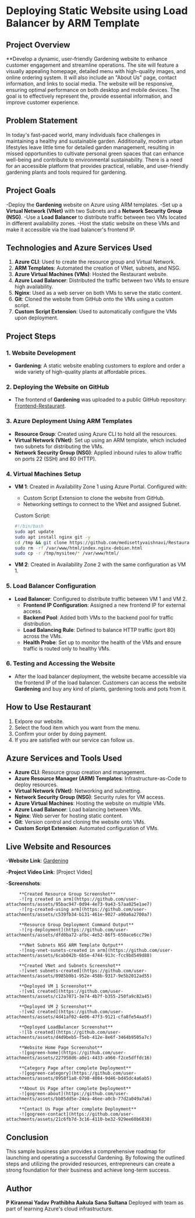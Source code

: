 # Deploying Static Website using Load Balancer by ARM Template

## Project Overview

**Develop a dynamic, user-friendly Gardening website to enhance customer engagement and streamline operations. The site will feature a visually appealing homepage, detailed menu with high-quality images, and online ordering system. It will also include an "About Us" page, contact information, and links to social media. The website will be responsive, ensuring optimal performance on both desktop and mobile devices. The goal is to effectively represent the, provide essential information, and improve customer experience.

## Problem Statement

In today's fast-paced world, many individuals face challenges in maintaining a healthy and sustainable garden. Additionally, modern urban lifestyles leave little time for detailed garden management, resulting in missed opportunities to cultivate personal green spaces that can enhance well-being and contribute to environmental sustainability. There is a need for an accessible platform that provides practical, reliable, and user-friendly gardening plants and tools required for gardening.



## Project Goals

-Deploy the **Gardening** website on Azure using ARM templates.
-Set up a **Virtual Network (VNet)** with two Subnets and a **Network Security Group (NSG)**.
-Use a **Load Balancer** to distribute traffic between two VMs located in different availability zones.
-Host the static website on these VMs and make it accessible via the load balancer's frontend IP.

## Technologies and Azure Services Used

1. **Azure CLI**: Used to create the resource group and Virtual Network.
2. **ARM Templates**: Automated the creation of VNet, subnets, and NSG.
3. **Azure Virtual Machines (VMs)**: Hosted the Restaurant website.
4. **Azure Load Balancer**: Distributed the traffic between two VMs to ensure high availability.
5. **Nginx**: Used as a web server on both VMs to serve the static content.
6. **Git**: Cloned the website from GitHub onto the VMs using a custom script.
7. **Custom Script Extension**: Used to automatically configure the VMs upon deployment.

## Project Steps

### 1. Website Development
- **Gardening**: A static website enabling customers to explore and order a wide variety of high-quality plants at affordable prices.

### 2. Deploying the Website on GitHub
- The frontend of **Gardening** was uploaded to a public GitHub repository: [Frontend-Restaurant](https://github.com/Kiranmai-Yadav/Static-Website.git).

### 3. Azure Deployment Using ARM Templates
- **Resource Group**: Created using Azure CLI to hold all the resources.
- **Virtual Network (VNet)**: Set up using an ARM template, which included two subnets for distributing the VMs.
- **Network Security Group (NSG)**: Applied inbound rules to allow traffic on ports 22 (SSH) and 80 (HTTP).
  
### 4. Virtual Machines Setup
- **VM 1**: Created in Availability Zone 1 using Azure Portal. Configured with:
  - Custom Script Extension to clone the website from GitHub.
  - Networking settings to connect to the VNet and assigned Subnet.
  
  Custom Script:
  ```bash
  #!/bin/bash
  sudo apt update
  sudo apt install nginx git -y
  cd /tmp && git clone https://github.com/medisettyvaishnavi/Restaurant.git
  sudo rm -rf /var/www/html/index.nginx-debian.html
  sudo cp -r /tmp/mysitee/* /var/www/html/
  ```

- **VM 2**: Created in Availability Zone 2 with the same configuration as VM 1.

### 5. Load Balancer Configuration
- **Load Balancer**: Configured to distribute traffic between VM 1 and VM 2.
  - **Frontend IP Configuration**: Assigned a new frontend IP for external access.
  - **Backend Pool**: Added both VMs to the backend pool for traffic distribution.
  - **Load Balancing Rule**: Defined to balance HTTP traffic (port 80) across the VMs.
  - **Health Probe**: Set up to monitor the health of the VMs and ensure traffic is routed only to healthy VMs.

### 6. Testing and Accessing the Website
- After the load balancer deployment, the website became accessible via the frontend IP of the load balancer. Customers can access the website **Gardening** and buy any kind of plants, gardening tools and pots from it.
  
## How to Use Restaurant

1. Exlpore our website.
2. Select the food item which you want from the menu.
3. Confirm your order by doing payment.
4. If you are satisfied with our service can follow us.

## Azure Services and Tools Used

- **Azure CLI**: Resource group creation and management.
- **Azure Resource Manager (ARM) Templates**: Infrastructure-as-Code to deploy resources.
- **Virtual Network (VNet)**: Networking and subnetting.
- **Network Security Group (NSG)**: Security rules for VM access.
- **Azure Virtual Machines**: Hosting the website on multiple VMs.
- **Azure Load Balancer**: Load balancing between VMs.
- **Nginx**: Web server for hosting static content.
- **Git**: Version control and cloning the website onto VMs.
- **Custom Script Extension**: Automated configuration of VMs.

 

## Live Website and Resources

-**Website Link**: [Gardening](https://github.com/Kiranmai-Yadav/Static-Website.git)

-**Project Video Link**: [Project Video]

-**Screenshots**:

         **Created Resource Group Screenshot**
         -![rg created in arm](https://github.com/user-attachments/assets/95bac947-0d94-4e73-9a43-57aa025e1ae7)
         -![rg-created-using arm](https://github.com/user-attachments/assets/c539fb34-b131-461e-9027-a90a6a2700a7)
      
         **Resource Group Deployment Command Output**
         -![rg-deployment](https://github.com/user-attachments/assets/dfd0ba72-afbc-4e52-86f5-650ace6cc79e)

         **VNet Subnets NSG ARM Template Output**
         -![nsg-vnet-sunets-created in arm](https://github.com/user-attachments/assets/6cab042b-6b5e-4744-913c-fcc9bd549d88)
       
         **Created VNet and Subnets Screenshot**
         -![vnet subnets-created](https://github.com/user-attachments/assets/0985b9b1-952e-458b-9317-9e5b2012ad55)

         **Deployed VM 1 Screenshot**
         -![vm1 created](https://github.com/user-attachments/assets/c12a7071-3e74-4b7f-b355-250fa9c82a45)

         **Deployed VM 2 Screenshot**
         -![vm2 created](https://github.com/user-attachments/assets/4d41af02-4e06-47f3-9121-cfa8fe54aa5f)
 
         **Deployed LoadBalancer Screenshot**
         -![lb created](https://github.com/user-attachments/assets/d4d9beb5-f5eb-412e-8e6f-3464b9505a7c)

         **Website Home Page Screenshot**
         -![gogreen-home](https://github.com/user-attachments/assets/227958d6-a0e1-4433-a960-f2ce5dffdc16)

         **Category Page after complete Deployment**
         -![gogreen-category](https://github.com/user-attachments/assets/0958f1a8-0798-4084-9d46-bd45dc4a6ab5)

         **About Us Page after complete Deployment**
         -![gogreen-about](https://github.com/user-attachments/assets/bb85dd5e-24ea-46ee-a0cb-77d2a049a7a6)

         **Contact Us Page after complete Deployment**
         -![gogreen-contact](https://github.com/user-attachments/assets/21c6fb7d-3c16-4110-be32-929ee60b6838)

## Conclusion

This sample business plan provides a comprehensive roadmap for launching and operating a successful Gardening. By following the outlined steps and utilizing the provided resources, entrepreneurs can create a strong foundation for their business and achieve long-term success.


## Author

**P Kiranmai Yadav**
**Prathibha Aakula**
**Sana Sultana**
Deployed with team as part of learning Azure's cloud infrastructure.


